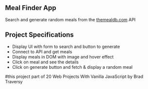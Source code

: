 ## Meal Finder App

Search and generate random meals from the [themealdb.com](www.themealdb.com) API

## Project Specifications

- Display UI with form to search and button to generate
- Connect to API and get meals
- Display meals in DOM with image and hover effect
- Click on meal and see the details
- Click on generate button and fetch & display a random meal

#this project part of 20 Web Projects With Vanilla JavaScript by Brad Traversy

